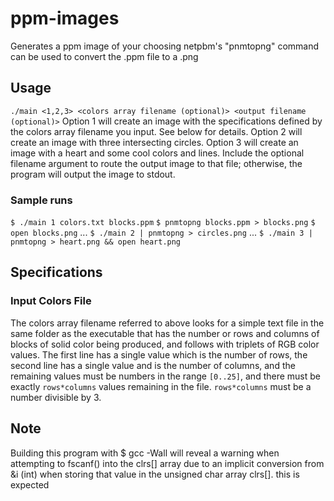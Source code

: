 # ppm-images
Generates a ppm image of your choosing
netpbm's "pnmtopng" command can be used to convert the .ppm file to a .png
## Usage
`./main <1,2,3> <colors array filename (optional)> <output filename (optional)>`
Option 1 will create an image with the specifications defined by the colors array filename you input. See below for details.
Option 2 will create an image with three intersecting circles.
Option 3 will create an image with a heart and some cool colors and lines.
Include the optional filename argument to route the output image to that file; otherwise, the program will output the image to stdout.

### Sample runs 
`$ ./main 1 colors.txt blocks.ppm`
`$ pnmtopng blocks.ppm > blocks.png`
`$ open blocks.png`
...
`$ ./main 2 | pnmtopng > circles.png`
...
`$ ./main 3 | pnmtopng > heart.png && open heart.png`
## Specifications
### Input Colors File
The colors array filename referred to above looks for a simple text file in the same folder as the executable that has the number or rows and columns of blocks of solid color being produced, and follows with triplets of RGB color values. 
The first line has a single value which is the number of rows, the second line has a single value and is the number of columns, and the remaining values must be numbers in the range `[0..25]`, and there must be exactly `rows*columns` values remaining in the file. `rows*columns` must be a number divisible by 3. 
## Note
Building this program with $ gcc -Wall will reveal a warning when attempting to fscanf() into the clrs[] array due to an implicit conversion from &i (int) when storing that value in the unsigned char array clrs[]. this is expected
